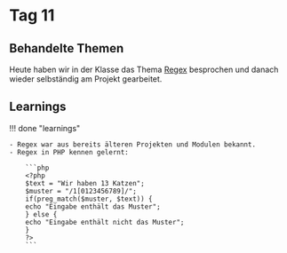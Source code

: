 # Tag 11


## Behandelte Themen
Heute haben wir in der Klasse das Thema [Regex](http://localhost:8000/appendix/regex/) besprochen und danach wieder selbständig am Projekt gearbeitet.

## Learnings

!!! done "learnings"

    - Regex war aus bereits älteren Projekten und Modulen bekannt.
    - Regex in PHP kennen gelernt:

        ```php
        <?php
        $text = "Wir haben 13 Katzen";
        $muster = "/1[0123456789]/";
        if(preg_match($muster, $text)) {
        echo "Eingabe enthält das Muster";
        } else {
        echo "Eingabe enthält nicht das Muster";
        }
        ?>
        ```